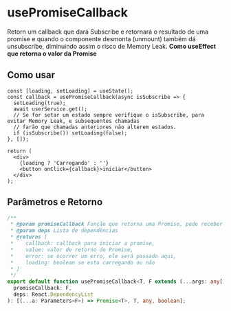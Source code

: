 # usePromiseCallback

Retorn um callback que dará Subscribe e retornará o resultado de uma promise e quando o componente desmonta (unmount) também dá
unsubscribe, diminuindo assim o risco de Memory Leak. **Como useEffect que retorna o valor da Promise**

## Como usar

```tsx
const [loading, setLoading] = useState();
const callback = usePromiseCallback(async isSubscribe => {
  setLoading(true);
  await userService.get();
  // Se for setar um estado sempre verifique o isSubscribe, para evitar Memory Leak, e subsequentes chamadas
  // farão que chamadas anteriores não alterem estados.
  if (isSubscribe()) setLoading(false);
}, []);

return (
  <div>
    {loading ? 'Carregando' : ''}
    <button onClick={callback}>iniciar</button>
  </div>
);
```

## Parâmetros e Retorno

```ts
/**
 * @param promiseCallback Função que retorna uma Promise, pode receber parametros
 * @param deps Lista de dependências
 * @returns [
 *    callback: callback para iniciar a promise,
 *    value: valor de retorno do Promise,
 *    error: se ocorrer um erro, ele será passado aqui,
 *    loading: boolean se esta carregando ou não
 * ]
 */
export default function usePromiseCallback<T, F extends (...args: any[]) => Promise<T>>(
  promiseCallback: F,
  deps: React.DependencyList
): [(...a: Parameters<F>) => Promise<T>, T, any, boolean];
```
